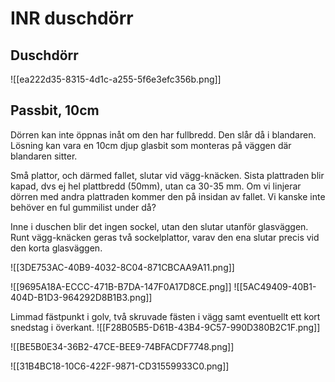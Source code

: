 # INR duschdörr
## Duschdörr
![[ea222d35-8315-4d1c-a255-5f6e3efc356b.png]]

## Passbit, 10cm
Dörren kan inte öppnas inåt om den har fullbredd. Den slår då i blandaren. Lösning kan vara en 10cm djup glasbit som monteras på väggen där blandaren sitter.

Små plattor, och därmed fallet, slutar vid vägg-knäcken. Sista plattraden blir kapad, dvs ej hel plattbredd (50mm), utan ca 30-35 mm. Om vi linjerar dörren med andra plattraden kommer den på insidan av fallet. Vi kanske inte behöver en ful gummilist under då?

Inne i duschen blir det ingen sockel, utan den slutar utanför glasväggen. Runt vägg-knäcken geras två sockelplattor, varav den ena slutar precis vid den korta glasväggen.

![[3DE753AC-40B9-4032-8C04-871CBCAA9A11.png]]



![[9695A18A-ECCC-471B-B7DA-147F0A17D8CE.png]]
![[5AC49409-40B1-404D-B1D3-964292D8B1B3.png]]


Limmad fästpunkt i golv, två skruvade fästen i vägg samt eventuellt ett kort snedstag i överkant.
![[F28B05B5-D61B-43B4-9C57-990D380B2C1F.png]]


![[BE5B0E34-36B2-47CE-BEE9-74BFACDF7748.png]]


![[31B4BC18-10C6-422F-9871-CD31559933C0.png]]